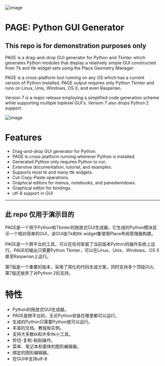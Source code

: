 ![image](https://user-images.githubusercontent.com/5051591/170823691-3b8c963a-c5e8-4ce3-be71-5d2f2c86fc97.png) 
# PAGE: Python GUI Generator
## This repo is for demonstration purposes only

PAGE is a drag-and-drop GUI generator for Python and Tkinter which generates Python modules that display a relatively simple GUI constructed from Tk and ttk widget sets using the Place Geometry Manager.

PAGE is a cross-platform tool running on any OS which has a current version of Python installed. PAGE output requires only Python Tkinter and runs on Linux, Unix, Windows, OS X, and even Rasperian.

Version 7 is a major release employing a simplified code generation scheme while supporting multiple toplevel GUI's. Version 7 also drops Python 2 support.

![image](https://user-images.githubusercontent.com/5051591/170823656-615e615b-2dcd-4281-899d-788ece9378e6.png)

# Features

- Drag-and-drop GUI generator for Python.
- PAGE is cross-platform running wherever Python is installed.
- Generated Python only requires Python to run.
- Extensive documentation, tutorial, and examples.
- Supports most tk and many ttk widgets.
- Cut-Copy-Paste operations.
- Graphical editors for menus, notebooks, and panedwindows.
- Graphical editor for bindings.
- utf-8 support in GUI


------------

## 此 repo 仅用于演示目的

PAGE是一个用于Python和Tkinter的拖放式GUI生成器，它生成的Python模块显示一个相对简单的GUI，该GUI由Tk和ttk widget集使用Place布局管理器构建。

PAGE是一个跨平台的工具，可以在任何安装了当前版本Python的操作系统上运行。PAGE的输出只需要Python Tkinter，可以在Linux、Unix、Windows、OS X甚至Rasperian上运行。

第7版是一个重要的版本，采用了简化的代码生成方案，同时支持多个顶级GUI。第7版还放弃了对Python 2的支持。

# 特性

- Python的拖放式GUI生成器。
- PAGE是跨平台的，无论Python安装在哪里都可以运行。
- 生成的Python只需要Python就可以运行。
- 丰富的文档、教程和实例。
- 支持大多数tk和许多ttk小工具。
- 剪切-复制-粘贴操作。
- 菜单、笔记本和窗体的图形编辑器。
- 绑定的图形编辑器。
- 在GUI中支持utf-8

